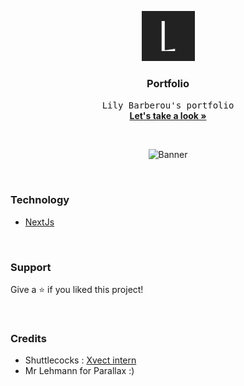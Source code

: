 <p align="center">
  <img src="https://raw.githubusercontent.com/Nahay/Portfolio/master/public/apple-touch-icon.png" alt="Logo" width="85" height="80">

  <h3 align="center">Portfolio</h3>

  <p align="center">
    <samp>Lily Barberou's portfolio</samp>
    <br />
    <a href="https://lilybarberou.fr"><strong>Let's take a look »</strong></a>
  </p>
</p>

<br/>

<p align="center">
  <img src="https://raw.githubusercontent.com/Nahay/Assets/master/Portfolio/home.png" alt="Banner">
</p>

<br/>

### Technology

-   [NextJs](https://nextjs.org/)

<br/>

### Support

Give a ⭐️ if you liked this project!

<br/>

### Credits

-   Shuttlecocks : [Xvect intern](https://www.freepik.com/author/xvect-intern)
-   Mr Lehmann for Parallax :)
